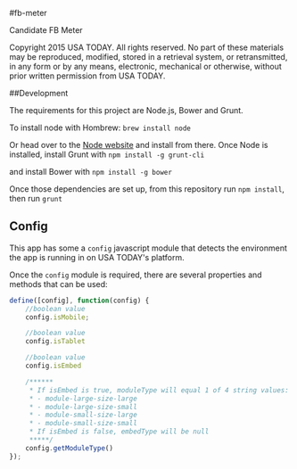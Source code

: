 #fb-meter

Candidate FB Meter


Copyright 2015 USA TODAY. All rights reserved. No part of these materials may be reproduced, modified, stored in a retrieval system, or retransmitted, in any form or by any means, electronic, mechanical or otherwise, without prior written permission from USA TODAY.

##Development

The requirements for this project are Node.js, Bower and Grunt. 

To install node with Hombrew:
`brew install node`

Or head over to the [Node website](http://nodejs.org/) and install from there.
Once Node is installed, install Grunt with
`npm install -g grunt-cli`

and install Bower with 
`npm install -g bower`

Once those dependencies are set up, from this repository run `npm install`, then run `grunt`

## Config

This app has some a `config` javascript module that detects the environment the app is running in on USA TODAY's platform.

Once the `config` module is required, there are several properties and methods that can be used:
```JavaScript
define([config], function(config) {
    //boolean value 
    config.isMobile;

    //boolean value
    config.isTablet

    //boolean value
    config.isEmbed

    /******
     * If isEmbed is true, moduleType will equal 1 of 4 string values:
     * - module-large-size-large
     * - module-large-size-small
     * - module-small-size-large
     * - module-small-size-small
     * If isEmbed is false, embedType will be null
     *****/
    config.getModuleType()
});
```
